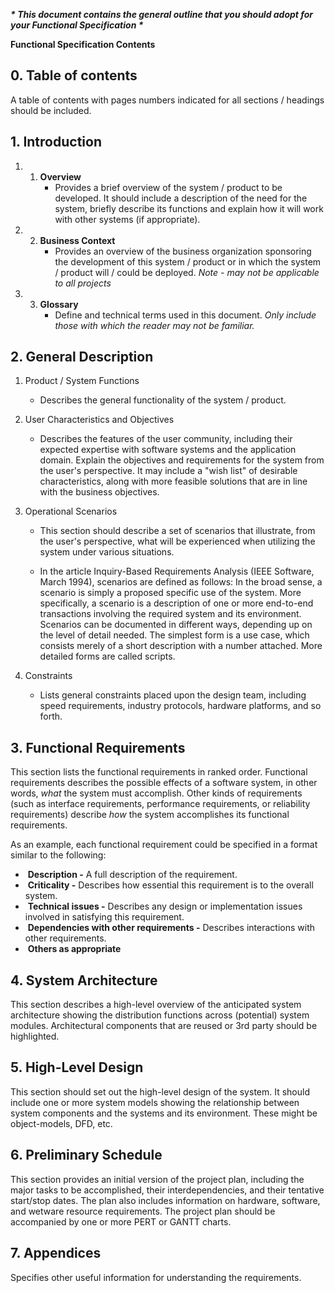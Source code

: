 ***\* This document contains the general outline that you should adopt for your Functional Specification \****


 

**Functional Specification Contents** 

## 0. Table of contents

A table of contents with pages numbers indicated for all sections / headings should be included.

## 1. Introduction

1. 1. **Overview**
      - Provides a brief overview of the system / product to be developed. It should include a description of the need for the system, briefly describe its functions and explain how it will work with other systems (if appropriate).



1. 2. **Business Context**
      -  Provides an overview of the business organization sponsoring the development of this system / product or in which the system / product will / could be deployed. *Note - may not be applicable to all projects* 



1. 3. **Glossary**
      - Define and technical terms used in this document. *Only include those with which the reader may not be familiar.*

## 2. General Description

1. Product / System Functions
   - Describes the general functionality of the system / product.

2. User Characteristics and Objectives
   - Describes the features of the user community, including their expected expertise with software systems and the application domain. Explain the objectives and requirements for the system from the user's perspective. It may include a "wish list" of desirable characteristics, along with more feasible solutions that are in line with the business objectives.



3. Operational Scenarios

   - This section should describe a set of scenarios that illustrate, from the user's perspective, what will be experienced when utilizing the system under various situations. 

   - In the article Inquiry-Based Requirements Analysis (IEEE Software, March 1994), scenarios are defined as follows:
      In the broad sense, a scenario is simply a proposed specific use of the system. More specifically, a scenario is a description of one or more end-to-end transactions involving the required system and its environment. Scenarios can be documented in different ways, depending up on the level of detail needed. The simplest form is a use case, which consists merely of a short description with a number attached. More detailed forms are called scripts. 

4. Constraints
   - Lists general constraints placed upon the design team, including speed requirements, industry protocols, hardware platforms, and so forth. 

## 3. Functional Requirements

This section lists the functional requirements in ranked order. Functional requirements describes the possible effects of a software system, in other words, *what* the system must accomplish. Other kinds of requirements (such as interface requirements, performance requirements, or reliability requirements) describe *how* the system accomplishes its functional requirements. 



As an example, each functional requirement could be specified in a format similar to the following:

- ​	**Description -** A full description of the requirement.  
- ​	**Criticality -** Describes how essential this requirement is to the overall system.  
- ​	**Technical issues -** Describes any design or implementation issues involved in satisfying this requirement.  
- ​	**Dependencies with other requirements -** Describes interactions with other requirements.  
- ​	**Others as appropriate**

## 4. System Architecture

This section describes a high-level overview of the anticipated system architecture showing the distribution functions across (potential) system modules. Architectural components that are reused or 3rd party should be highlighted. 

## 5. High-Level Design

This section should set out the high-level design of the system. It should include one or more system models showing the relationship between system components and the systems and its environment. These might be object-models, DFD, etc. 

## 6. Preliminary Schedule

This section provides an initial version of the project plan, including the major tasks to be accomplished, their interdependencies, and their tentative start/stop dates. The plan also includes information on hardware, software, and wetware resource requirements. The project plan should be accompanied by one or more PERT or GANTT charts. 

## 7. Appendices

Specifies other useful information for understanding the requirements. 
